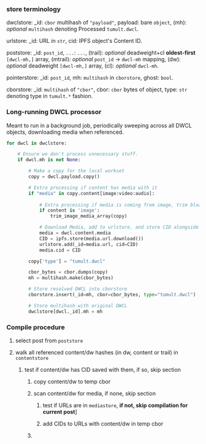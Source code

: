 
### store terminology
dwclstore:      _id:        `cbor` multihash of `"payload"`,
                payload:    bare `object`,
                (mh):       *optional* `multihash` denoting Processed `tumult.dwcl`.

urlstore:       _id:    URL in `str`,
                cid:    IPFS object's Content ID.

poststore:      _id:        `post_id`,
                `...`:      `...`,
                (trail):    *optional* deadweight+cl **oldest-first** `[dwcl-mh,]` array,
                (mtrail):   *optional* `post_id` -> `dwcl-mh` mapping,
                (dw):       *optional* deadweight `[dwcl-mh,]` array,
                (cl):       *optional* `dwcl-mh`.

pointerstore:   _id:    `post_id`,
                mh:     `multihash` in `cborstore`,
                ghost:  `bool`.

cborstore:      _id:    `multihash` of `"cbor"`,
                cbor:   `cbor` bytes of object,
                type:   `str` denoting type in `tumult.*` fashion.

### Long-running DWCL processor

Meant to run in a background job, periodically sweeping across all DWCL objects, downloading media when referenced.

```python
for dwcl in dwclstore:

    # Ensure we don't process unnecessary stuff.
    if dwcl.mh is not None:

        # Make a copy for the local workset
        copy = dwcl.payload.copy()

        # Extra processing if content has media with it
        if "media" in copy.content[image:video:audio]:
            
            # Extra processing if media is coming from image, trim bloat.
            if content is 'image':
                trim_image_media_array(copy)

            # Download Media, add to urlstore, and store CID alongside URL
            media = dwcl.content.media
            CID = ipfs.store(media.url.download())
            urlstore.add(_id=media.url, cid=CID)
            media.cid = CID

        copy['type'] = "tumult.dwcl"

        cbor_bytes = cbor.dumps(copy)
        mh = multihash.make(cbor_bytes)

        # Store resolved DWCL into cborstore
        cborstore.insert(_id=mh, cbor=cbor_bytes, type="tumult.dwcl")

        # Store multihash with original DWCL
        dwclstore[dwcl._id].mh = mh
```

### Compile procedure

[//]: # (WIP)

1. select post from `poststore`

2. walk all referenced content/dw hashes (in dw, content or trail) in `contentstore`

    1. test if content/dw has CID saved with them, if so, skip section
    
        1. copy content/dw to temp cbor

        2. scan content/dw for media, if none, skip section

            1. test if URLs are in `mediastore`, **if not, skip compilation for current post**]
            
            2. add CIDs to URLs with content/dw in temp cbor
        
        3. 